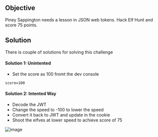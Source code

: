 ## Objective
Piney Sappington needs a lesson in JSON web tokens. Hack Elf Hunt and score 75 points.

## Solution

There is couple of solutions for solving this challenge

#### Solution 1: Unintented
- Set the score as 100 fromt the dev console
```
score=100
```

#### Solution 2: Intented Way
- Decode the JWT
- Change the speed to -100 to lower the speed
- Convert it back to JWT and update in the cookie
- Shoot the elfves at lower speed to achieve score of 75

![image](https://github.com/dibsy/sans-holiday-hack-2023/assets/1623243/97e77ee4-3b84-49fb-8998-388024f092b0)
